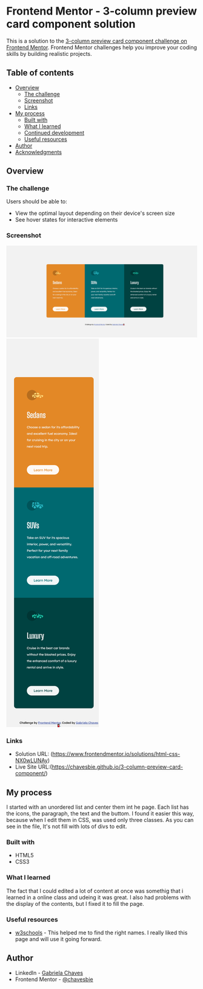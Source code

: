 # Frontend Mentor - 3-column preview card component solution

This is a solution to the [3-column preview card component challenge on Frontend Mentor](https://www.frontendmentor.io/challenges/3column-preview-card-component-pH92eAR2-). Frontend Mentor challenges help you improve your coding skills by building realistic projects. 

## Table of contents

- [Overview](#overview)
  - [The challenge](#the-challenge)
  - [Screenshot](#screenshot)
  - [Links](#links)
- [My process](#my-process)
  - [Built with](#built-with)
  - [What I learned](#what-i-learned)
  - [Continued development](#continued-development)
  - [Useful resources](#useful-resources)
- [Author](#author)
- [Acknowledgments](#acknowledgments)

## Overview

### The challenge

Users should be able to:

- View the optimal layout depending on their device's screen size
- See hover states for interactive elements

### Screenshot
![desktop](./ASSETS/Screenshotdesktop.png)
![desktop](./ASSETS/Screenshotmobile.png)




### Links

- Solution URL: (https://www.frontendmentor.io/solutions/html-css-NX0wLUNAy)
- Live Site URL:(https://chavesbie.github.io/3-column-preview-card-component/)

## My process

I started with an unordered list and center them int he page. Each list has the icons, the paragraph, the text and the buttom.
I found it easier this way, because when I edit them in CSS, was used only three classes.
As you can see in the file, It's not fill with lots of divs to edit.


### Built with

- HTML5 
- CSS3 

### What I learned

The fact that I could edited a lot of content at once was somethig that i learned in a online class and udeing it was great. 
I also had problems with the display of the contents, but I fixed it to fill the page.

### Useful resources

- [w3schools](https://www.w3schools.com/css/default.asp) - This helped me to find the right names. I really liked this page and will use it going forward.


## Author

- LinkedIn - [Gabriela Chaves](https://www.linkedin.com/in/gabrielachaves95/)
- Frontend Mentor - [@chavesbie](https://www.frontendmentor.io/profile/chavesbie/solutions)

